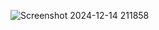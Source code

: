 ![Screenshot 2024-12-14 211858](https://github.com/user-attachments/assets/737864d3-2dd0-4899-8e41-870f280a742d)

